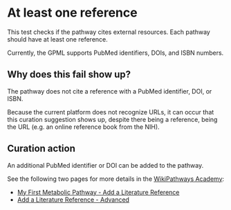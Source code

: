 # At least one reference

This test checks if the pathway cites external resources. Each pathway
should have at least one reference.

Currently, the GPML supports PubMed identifiers, DOIs, and ISBN numbers.

## Why does this fail show up?

The pathway does not cite a reference with a PubMed identifier, DOI, or ISBN.

Because the current platform does not recognize URLs, it can occur that this curation suggestion shows
up, despite there being a reference, being the URL (e.g. an online reference book from the NIH).

## Curation action

An additional PubMed identifier or DOI can be added to the pathway.

See the following two pages for more details in the [WikiPathways Academy](https://academy.wikipathways.org/):

* [My First Metabolic Pathway - Add a Literature Reference](https://academy.wikipathways.org/stages/met-1-add-literature/)
* [Add a Literature Reference - Advanced](https://academy.wikipathways.org/stages/draw-advanced-literature/)
